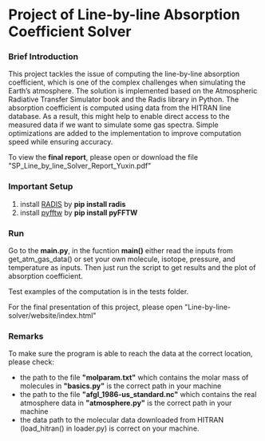 # Project of Line-by-line Absorption Coefficient Solver

### Brief Introduction
This project tackles the issue of computing the line-by-line absorption coefficient, which is one of the complex challenges when simulating the Earth’s atmosphere. The solution is implemented based on the Atmospheric Radiative Transfer Simulator book and the Radis library in Python. The absorption coefficient is computed using data from the HITRAN line database. As a result, this might help to enable direct access to the measured data if we want to simulate some gas spectra. Simple optimizations are added to the implementation to improve computation speed while ensuring accuracy.

To view the **final report**, please open or download the file "SP_Line_by_line_Solver_Report_Yuxin.pdf"

### Important Setup
1. install [RADIS](https://radis.readthedocs.io/en/latest/) by 
   **pip install radis**
2. install [pyfftw](https://pypi.org/project/pyFFTW/) by **pip install pyFFTW**

### Run
Go to the **main.py**, in the fucntion **main()** either read the inputs from get_atm_gas_data() or set your own molecule, isotope, pressure, and temperature as inputs. Then just run the script to get results and the plot of absorption coefficient.

Test examples of the computation is in the tests folder.

For the final presentation of this project, please open "Line-by-line-solver/website/index.html"

### Remarks
To make sure the program is able to reach the data at the correct location, please check:
- the path to the file **"molparam.txt"** which contains the molar mass of molecules in **"basics.py"** is the correct path in your machine
- the path to the file **"afgl_1986-us_standard.nc"** which contains the real atmosphere data in **"atmosphere.py"** is the correct path in your machine
- the data path to the molecular data downloaded from HITRAN (load_hitran() in loader.py) is correct on your machine.